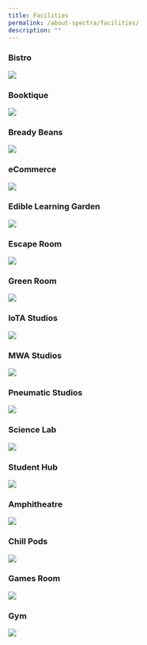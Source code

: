 ```yaml
---
title: Facilities
permalink: /about-spectra/facilities/
description: ""
---
```

### **Bistro**  
![](/images/Bistro.jpg)

### **Booktique**  
![](/images/Booktique.jpg)

### **Bready Beans**  
![](/images/BreadBeans.jpg)

### **eCommerce**  
![](/images/eCommerce.jpg)

### **Edible Learning Garden**  
![](/images/ELG.jpg)

### **Escape Room**  
![](/images/EscapeRoom.jpg)

### **Green Room**  
![](/images/GreenRoom.jpg)

### **IoTA Studios**  
![](/images/IoTA.jpg)

### **MWA Studios**  
![](/images/MWAStudios.jpg)

### **Pneumatic Studios**  
![](/images/PneumaticStudio.jpg)

### **Science Lab**  
![](/images/ScienceLab.jpg)

### **Student Hub**  
![](/images/StudentHub.jpg)

### **Amphitheatre**  
![](/images/Amphitheatre.jpg)

### **Chill Pods**  
![](/images/ChillPods.jpg)

### **Games Room**  
![](/images/GamesRoom.jpg)

### **Gym**  
![](/images/Gym.jpg)